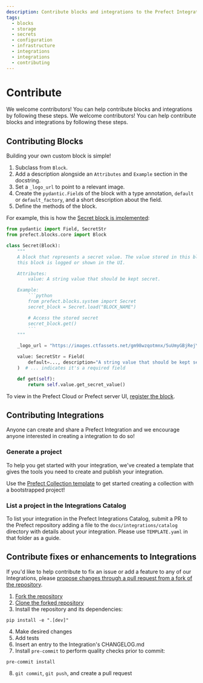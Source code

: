 ```yaml
---
description: Contribute blocks and integrations to the Prefect Integrations Catalog.
tags:
  - blocks
  - storage
  - secrets
  - configuration
  - infrastructure
  - integrations
  - integrations
  - contributing
---
```


# Contribute

We welcome contributors! You can help contribute blocks and integrations by following these steps.
We welcome contributors! You can help contribute blocks and integrations by following these steps.

## Contributing Blocks

Building your own custom block is simple!

1. Subclass from `Block`.
1. Add a description alongside an `Attributes` and `Example` section in the docstring.
1. Set a `_logo_url` to point to a relevant image.
1. Create the `pydantic.Field`s of the block with a type annotation, `default` or `default_factory`, and a short description about the field.
1. Define the methods of the block.

For example, this is how the [Secret block is implemented](https://github.com/PrefectHQ/prefect/blob/main/src/prefect/blocks/system.py#L76-L102):
```python
from pydantic import Field, SecretStr
from prefect.blocks.core import Block

class Secret(Block):
    """
    A block that represents a secret value. The value stored in this block will be obfuscated when
    this block is logged or shown in the UI.

    Attributes:
        value: A string value that should be kept secret.

    Example:
        ```python
        from prefect.blocks.system import Secret
        secret_block = Secret.load("BLOCK_NAME")

        # Access the stored secret
        secret_block.get()
        ```
    """

    _logo_url = "https://images.ctfassets.net/gm98wzqotmnx/5uUmyGBjRejYuGTWbTxz6E/3003e1829293718b3a5d2e909643a331/image8.png?h=250"

    value: SecretStr = Field(
        default=..., description="A string value that should be kept secret."
    )  # ... indicates it's a required field

    def get(self):
        return self.value.get_secret_value()
```

To view in the Prefect Cloud or Prefect server UI, [register the block](https://docs.prefect.io/concepts/blocks/#registering-blocks-for-use-in-the-prefect-ui).

## Contributing Integrations

Anyone can create and share a Prefect Integration and we encourage anyone interested in creating a integration to do so!

### Generate a project

To help you get started with your integration, we've created a template that gives the tools you need to create and publish your integration.

Use the [Prefect Collection template](https://github.com/PrefectHQ/prefect-collection-template#quickstart) to get started creating a collection with a bootstrapped project!

### List a project in the Integrations Catalog

To list your integration in the Prefect Integrations Catalog, submit a PR to the Prefect repository adding a file to the `docs/integrations/catalog` directory with details about your integration. Please use `TEMPLATE.yaml` in that folder as a guide.

## Contribute fixes or enhancements to Integrations

If you'd like to help contribute to fix an issue or add a feature to any of our Integrations, please [propose changes through a pull request from a fork of the repository](https://docs.github.com/en/pull-requests/collaborating-with-pull-requests/proposing-changes-to-your-work-with-pull-requests/creating-a-pull-request-from-a-fork).

1. [Fork the repository](https://docs.github.com/en/get-started/quickstart/fork-a-repo#forking-a-repository)
2. [Clone the forked repository](https://docs.github.com/en/get-started/quickstart/fork-a-repo#cloning-your-forked-repository)
3. Install the repository and its dependencies:
```
pip install -e ".[dev]"
```
4. Make desired changes
5. Add tests
6. Insert an entry to the Integration's CHANGELOG.md
7. Install `pre-commit` to perform quality checks prior to commit:
```
pre-commit install
```
8. `git commit`, `git push`, and create a pull request

